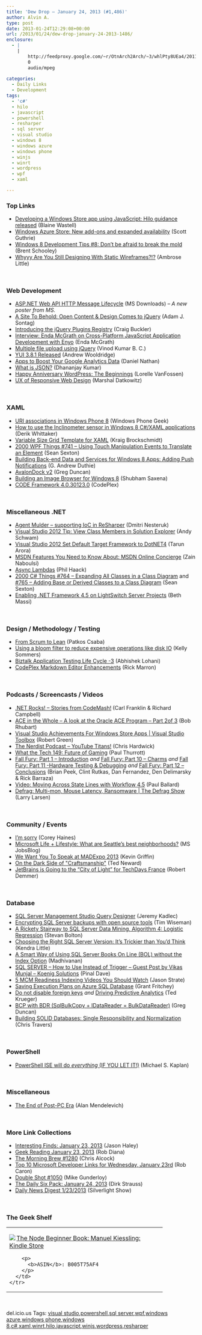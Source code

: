```yaml
---
title: 'Dew Drop – January 24, 2013 (#1,486)'
author: Alvin A.
type: post
date: 2013-01-24T12:29:08+00:00
url: /2013/01/24/dew-drop-january-24-2013-1486/
enclosure:
  - |
    |
        http://feedproxy.google.com/~r/OtnArch2Arch/~3/whlPty8UEa4/20110775_ace-program-pt2_012313.mp3
        0
        audio/mpeg
        
categories:
  - Daily Links
  - Development
tags:
  - 'c#'
  - hilo
  - javascript
  - powershell
  - resharper
  - sql server
  - visual studio
  - windows 8
  - windows azure
  - windows phone
  - winjs
  - winrt
  - wordpress
  - wpf
  - xaml

---
```

### <a name="top"></a>Top Links

  * <a href="http://blogs.msdn.com/b/blaine/archive/2013/01/23/developing-a-windows-store-app-using-javascript-hilo-guidance-released.aspx" target="_blank">Developing a Windows Store app using JavaScript: Hilo guidance released</a> (Blaine Wastell)
  * <a href="http://weblogs.asp.net/scottgu/archive/2013/01/23/windows-azure-store-new-add-ons-and-expanded-availability.aspx" target="_blank">Windows Azure Store: New add-ons and expanded availability</a> (Scott Guthrie)
  * <a href="http://www.infragistics.com/community/blogs/brent_schooley/archive/2013/01/23/windows-8-development-tips-8-don-39-t-be-afraid-to-break-the-mold.aspx" target="_blank">Windows 8 Development Tips #8: Don&#8217;t be afraid to break the mold</a> (Brent Schooley)
  * <a href="http://www.infragistics.com/community/blogs/indigo-studio/archive/2013/01/23/whyyy-are-you-still-designing-with-static-wireframes.aspx" target="_blank">Whyyy Are You Still Designing With Static Wireframes?!?</a> (Ambrose Little)

&#160;

### <a name="web"></a>Web Development

  * <a href="http://www.microsoft.com/en-us/download/details.aspx?id=36476&WT.mc_id=rss_alldownloads_all" target="_blank">ASP.NET Web API HTTP Message Lifecycle</a> (MS Downloads) _– A new poster from MS._
  * <a href="http://blog.jquery.com/2013/01/23/a-site-to-behold-open-content-design-comes-to-jquery-2/" target="_blank">A Site To Behold: Open Content & Design Comes to jQuery</a> (Adam J. Sontag)
  * <a href="http://www.sitepoint.com/jquery-plugins-registry/" target="_blank">Introducing the jQuery Plugins Registry</a> (Craig Buckler)
  * <a href="http://www.infoq.com/interviews/enda-mcgrath-enyo" target="_blank">Interview: Enda McGrath on Cross-Platform JavaScript Application Development with Enyo</a> (Enda McGrath)
  * <a href="http://www.codeproject.com/Tips/531692/Multiple-file-upload-using-jQuery" target="_blank">Multiple file upload using jQuery</a> (Vinod Kumar B. C.)
  * <a href="http://feeds.yuiblog.com/~r/YahooUserInterfaceBlog/~3/zAnqTG2ONls/" target="_blank">YUI 3.8.1 Released</a> (Andrew Wooldridge)
  * <a href="http://www.sitepoint.com/apps-to-boost-your-google-analytics-data/" target="_blank">Apps to Boost Your Google Analytics Data</a> (Daniel Nathan)
  * <a href="http://debugmode.net/2013/01/24/what-is-json/" target="_blank">What is JSON?</a> (Dhananjay Kumar)
  * <a href="http://lorelle.wordpress.com/2013/01/23/happy-anniversary-wordpress-the-beginnings/" target="_blank">Happy Anniversary WordPress: The Beginnings</a> (Lorelle VanFossen)
  * <a href="http://www.infragistics.com/community/blogs/ux/archive/2013/01/23/ux-of-responsive-web-design.aspx" target="_blank">UX of Responsive Web Design</a> (Marshal Datkowitz)

&#160;

### <a name="silverlight"></a>XAML

  * <a href="http://www.windowsphonegeek.com/articles/uri-associations-in-windows-phone-8" target="_blank">URI associations in Windows Phone 8</a> (Windows Phone Geek)
  * <a href="http://feedproxy.google.com/~r/Devlicious/~3/oMfsZsyjFsU/how-to-use-the-inclinometer-sensor-in-windows-8-c-xaml-applications.aspx" target="_blank">How to use the Inclinometer sensor in Windows 8 C#/XAML applications</a> (Derik Whittaker)
  * <a href="http://kraigbrockschmidt.com/blog/?p=346" target="_blank">Variable Size Grid Template for XAML</a> (Kraig Brockschmidt)
  * <a href="http://wpf.2000things.com/2013/01/24/741-using-touch-manipulation-events-to-translate-an-element/" target="_blank">2000 WPF Things #741 – Using Touch Manipulation Events to Translate an Element</a> (Sean Sexton)
  * <a href="http://feeds.devhammer.net/~r/devhammer/~3/FFDrklvgnFU/building-back-end-data-and-services-for-windows-8-apps-adding-push-notifications" target="_blank">Building Back-end Data and Services for Windows 8 Apps: Adding Push Notifications</a> (G. Andrew Duthie)
  * <a href="http://channel9.msdn.com/coding4fun/blog/AvalonDock-v2" target="_blank">AvalonDock v2</a> (Greg Duncan)
  * <a href="http://mobile.dzone.com/articles/image-browser-windows-8-%E2%80%93" target="_blank">Building an Image Browser for Windows 8</a> (Shubham Saxena)
  * <a href="http://codeframework.codeplex.com/releases/view/100810" target="_blank">CODE Framework 4.0.30123.0</a> (CodePlex)

&#160;

### <a name="dotnet"></a>Miscellaneous .NET

  * <a href="http://blogs.jetbrains.com/dotnet/2013/01/agent-mulder-supporting-ioc-in-resharper/" target="_blank">Agent Mulder &#8211; supporting IoC in ReSharper</a> (Dmitri Nesteruk)
  * <a href="http://www.schwammysays.net/visual-studio-2012-tip-view-class-members-in-solution-explorer/" target="_blank">Visual Studio 2012 Tip: View Class Members in Solution Explorer</a> (Andy Schwam)
  * <a href="http://geekswithblogs.net/TarunArora/archive/2013/01/23/visual-studio-2012-set-default-target-framework-to-dotnet4.aspx" target="_blank">Visual Studio 2012 Set Default Target Framework to DotNET4</a> (Tarun Arora)
  * <a href="http://feedproxy.google.com/~r/zainnab/~3/7ILLAstWPyc/msdn-features-you-need-to-know-about-msdn-online-concierge.aspx" target="_blank">MSDN Features You Need to Know About: MSDN Online Concierge</a> (Zain Naboulsi)
  * <a href="http://feeds.haacked.com/~r/haacked/~3/lA0RkYRcTVQ/async-lambdas.aspx" target="_blank">Async Lambdas</a> (Phil Haack)
  * <a href="http://csharp.2000things.com/2013/01/23/764-expanding-all-classes-in-a-class-diagram/" target="_blank">2000 C# Things #764 – Expanding All Classes in a Class Diagram</a> and <a href="http://csharp.2000things.com/2013/01/24/765-adding-base-or-derived-classes-to-a-class-diagram/" target="_blank">#765 – Adding Base or Derived Classes to a Class Diagram</a> (Sean Sexton)
  * <a href="http://blogs.msdn.com/b/bethmassi/archive/2013/01/23/enabling-net-framework-4-5-on-lightswitch-server-projects.aspx" target="_blank">Enabling .NET Framework 4.5 on LightSwitch Server Projects</a> (Beth Massi)

&#160;

### <a name="design"></a>Design / Methodology / Testing

  * <a href="http://feedproxy.google.com/~r/nettuts/~3/kWvK5558olQ/" target="_blank">From Scrum to Lean</a> (Patkos Csaba)
  * <a href="http://feedproxy.google.com/~r/kellabyte/~3/ncorH2BoCp4/" target="_blank">Using a bloom filter to reduce expensive operations like disk IO</a> (Kelly Sommers)
  * <a href="http://feedproxy.google.com/~r/geekswithblogs/~3/v8Izy2cc7CE/biztalk-application-testing-life-cycle--3.aspx" target="_blank">Biztalk Application Testing Life Cycle -3</a> (Abhishek Lohani)
  * <a href="http://blogs.msdn.com/b/codeplex/archive/2013/01/23/markdown-editor-enhancements.aspx" target="_blank">CodePlex Markdown Editor Enhancements</a> (Rick Marron)

&#160;

### <a name="podcasts"></a>Podcasts / Screencasts / Videos

  * <a href="http://www.dotnetrocks.com/default.aspx?ShowNum=840" target="_blank">.NET Rocks! &#8211; Stories from CodeMash!</a> (Carl Franklin & Richard Campbell)
  * <a href="http://feedproxy.google.com/~r/OtnArch2Arch/~3/whlPty8UEa4/20110775_ace-program-pt2_012313.mp3" target="_blank">ACE in the Whole &#8211; A look at the Oracle ACE Program &#8211; Part 2of 3</a> (Bob Rhubart)
  * <a href="http://channel9.msdn.com/Shows/Visual-Studio-Toolbox/Visual-Studio-Achievements-For-Windows-8-App-Development" target="_blank">Visual Studio Achievements For Windows Store Apps | Visual Studio Toolbox</a> (Robert Green)
  * <a href="http://nerdist.libsyn.com/you-tube-titans" target="_blank">The Nerdist Podcast &#8211; YouTube Titans!</a> (Chris Hardwick)
  * <a href="http://winsupersite.com/podcasts/what-tech-149-future-gaming" target="_blank">What the Tech 149: Future of Gaming</a> (Paul Thurrott)
  * <a href="http://channel9.msdn.com/coding4fun/articles/Fall-Fury-Part-1-Introduction" target="_blank">Fall Fury: Part 1 &#8211; Introduction</a> _and_ <a href="http://channel9.msdn.com/coding4fun/articles/Fall-Fury-Part-10-Charms" target="_blank">Fall Fury: Part 10 &#8211; Charms</a> _and_ <a href="http://channel9.msdn.com/coding4fun/articles/Fall-Fury-Part-11-Hardware-Testing--Debugging" target="_blank">Fall Fury: Part 11 -Hardware Testing & Debugging</a> _and_ <a href="http://channel9.msdn.com/coding4fun/articles/Fall-Fury-Part-12-Conclusions" target="_blank">Fall Fury: Part 12 &#8211; Conclusions</a> (Brian Peek, Clint Rutkas, Dan Fernandez, Den Delimarsky & Rick Barraza)
  * <a href="http://blog.pluralsight.com/2013/01/23/video-moving-across-state-lines-with-workflow-4-5/" target="_blank">Video: Moving Across State Lines with Workflow 4.5</a> (Paul Ballard)
  * <a href="http://channel9.msdn.com/Shows/The-Defrag-Show/Defrag-Multi-mon-Mouse-Latency-Ransomware" target="_blank">Defrag: Multi-mon, Mouse Latency, Ransomware | The Defrag Show</a> (Larry Larsen)

&#160;

### <a name="events"></a>Community / Events

  * <a href="http://programmingtour.blogspot.com/2013/01/im-sorry.html" target="_blank">I&#8217;m sorry</a> (Corey Haines)
  * <a href="http://feeds.microsoftjobsblog.com/~r/MicrosoftJobsBlog/~3/PGVJl1cp_Sk/microsoft-life-lifestyle-what-are-seattle%E2%80%99s-best-neighborhoods" target="_blank">Microsoft Life + Lifestyle: What are Seattle’s best neighborhoods?</a> (MS JobsBlog)
  * <a href="http://feedproxy.google.com/~r/KevinGriffin/~3/tOmn0tLMi0E/" target="_blank">We Want You To Speak at MADExpo 2013</a> (Kevin Griffin)
  * <a href="http://blogs.tedneward.com/2013/01/24/On+The+Dark+Side+Of+Craftsmanship.aspx" target="_blank">On the Dark Side of "Craftsmanship"</a> (Ted Neward)
  * <a href="http://blogs.jetbrains.com/dotnet/2013/01/jetbrains-is-going-to-techdays-france/" target="_blank">JetBrains is Going to the “City of Light” for TechDays France</a> (Robert Demmer)

&#160;

### <a name="sql"></a>Database

  * <a href="http://feedproxy.google.com/~r/MSSQLTips-LatestSqlServerTips/~3/LMDuyw5dCS8/tip.asp" target="_blank">SQL Server Management Studio Query Designer</a> (Jeremy Kadlec)
  * <a href="http://feedproxy.google.com/~r/MSSQLTips-LatestSqlServerTips/~3/LVLbAVLM2oQ/tip.asp" target="_blank">Encrypting SQL Server backups with open source tools</a> (Tim Wiseman)
  * <a href="http://www.sqlservercentral.com/blogs/multidimensionalmayhem/2013/01/23/a-rickety-stairway-to-sql-server-data-mining-algorithm-4-logistic-regression/" target="_blank">A Rickety Stairway to SQL Server Data Mining, Algorithm 4: Logistic Regression</a> (Stevan Bolton)
  * <a href="http://feedproxy.google.com/~r/BrentOzar-SqlServerDba/~3/lj50hLaDF1o/" target="_blank">Choosing the Right SQL Server Version: It’s Trickier than You’d Think</a> (Kendra Little)
  * <a href="http://feedproxy.google.com/~r/sqlservercurry/blog/~3/S4CHST6QwAY/a-smart-way-of-using-sql-server-books.html" target="_blank">A Smart Way of Using SQL Server Books On Line (BOL) without the Index Option</a> (Madhivanan)
  * <a href="http://blog.sqlauthority.com/2013/01/24/sql-server-how-to-use-instead-of-trigger-guest-post-by-vikas-munjal-koenig-solutions/" target="_blank">SQL SERVER – How to Use Instead of Trigger – Guest Post by Vikas Munjal – Koenig Solutions</a> (Pinal Dave)
  * <a href="http://www.sqlservercentral.com/blogs/stratesql/2013/01/23/5-mcm-readiness-indexing-videos-you-should-watch/" target="_blank">5 MCM Readiness Indexing Videos You Should Watch</a> (Jason Strate)
  * <a href="http://www.sqlservercentral.com/blogs/scarydba/2013/01/23/saving-execution-plans-on-azure-sql-database/" target="_blank">Saving Execution Plans on Azure SQL Database</a> (Grant Fritchey)
  * <a href="http://blogs.lessthandot.com/index.php/DataMgmt/DBAdmin/do-not-disable-foreign-keys" target="_blank">Do not disable foreign keys</a> _and_ <a href="http://blogs.lessthandot.com/index.php/DataMgmt/DataDesign/driving-predictive-analytics" target="_blank">Driving Predictive Analytics</a> (Ted Krueger)
  * <a href="http://coolthingoftheday.blogspot.com/2013/01/bcp-with-bdr-sqlbulkcopy-idatareader.html" target="_blank">BCP with BDR (SqlBulkCopy + IDataReader = BulkDataReader)</a> (Greg Duncan)
  * <a href="http://ledgersmbdev.blogspot.com/2013/01/building-solid-databases-single.html" target="_blank">Building SOLID Databases: Single Responsibility and Normalization</a> (Chris Travers)

&#160;

### <a name="ps"></a>PowerShell

  * <a href="http://blogs.msdn.com/b/michkap/archive/2013/01/23/10387424.aspx" target="_blank">PowerShell ISE will do *everything* (IF YOU LET IT!)</a> (Michael S. Kaplan)

&#160;

### <a name="misc"></a>Miscellaneous

  * <a href="http://feedproxy.google.com/~r/devblogailonorg/~3/Ml4GaCo61Zg/post.aspx" target="_blank">The End of Post-PC Era</a> (Alan Mendelevich)

&#160;

### <a name="links"></a>More Link Collections

  * <a href="http://jasonhaley.com/blog/post.aspx?id=b2c6ab0e-a647-4082-b254-3fa69b198b00" target="_blank">Interesting Finds: January 23, 2013</a> (Jason Haley)
  * <a href="http://feedproxy.google.com/~r/RegularGeek/~3/Z72kLCkS2r4/" target="_blank">Geek Reading January 23, 2013</a> (Rob Diana)
  * <a href="http://feedproxy.google.com/~r/ReflectivePerspective/~3/hQSgTZit4ko/" target="_blank">The Morning Brew #1280</a> (Chris Alcock)
  * <a href="http://blogs.msdn.com/b/robcaron/archive/2013/01/23/top-10-microsoft-developer-links-for-wednesday-january-23rd.aspx" target="_blank">Top 10 Microsoft Developer Links for Wednesday, January 23rd</a> (Rob Caron)
  * <a href="http://afreshcup.com/home/2013/1/23/double-shot-1050.html" target="_blank">Double Shot #1050</a> (Mike Gunderloy)
  * <a href="http://feeds.feedblitz.com/~/37491149/0/dirkstrauss~The-Daily-Six-Pack-January" target="_blank">The Daily Six Pack: January 24, 2013</a> (Dirk Strauss)
  * <a href="http://feedproxy.google.com/~r/silverlightshow/~3/eR4auuCwji0/Daily-News-Digest-1-23-2013.aspx" target="_blank">Daily News Digest 1/23/2013</a> (Silverlight Show)

&#160;

### <a name="shelf"></a>The Geek Shelf

<div style="padding-bottom: 0px; margin: 0px; padding-left: 0px; padding-right: 0px; display: inline; float: none; padding-top: 0px" id="scid:7dc1bd33-94bd-46fd-a20b-0131235bcd47:23facf64-4c53-4a5b-b092-bea856594158" class="wlWriterEditableSmartContent">
  <table cellspacing="0" cellpadding="2" width="400" border="0" unselectable="on">
    <tr>
      <td valign="top" width="400">
        <p>
          <a title="The Node Beginner Book: Manuel Kiessling: Kindle Store" href="http://www.amazon.com/exec/obidos/ASIN/B005T75AF4/alvinashcraft-20"><img data-recalc-dims="1" decoding="async" src="https://i0.wp.com/images.amazon.com/images/P/B005T75AF4.01.MZZZZZZZ.jpg?w=660" border="0" align="left" style="float:left" />The Node Beginner Book: Manuel Kiessling: Kindle Store</a>
        </p>
        
        <p>
          <b>ASIN</b>: B005T75AF4
        </p>
      </td>
    </tr>
  </table>
</div>

&#160;

<div style="padding-bottom: 0px; margin: 0px; padding-left: 0px; padding-right: 0px; display: inline; float: none; padding-top: 0px" id="scid:0767317B-992E-4b12-91E0-4F059A8CECA8:9388ef58-d875-472d-80ed-7296d4f9967e" class="wlWriterEditableSmartContent">
  del.icio.us Tags: <a href="http://del.icio.us/popular/visual+studio" rel="tag">visual studio</a>,<a href="http://del.icio.us/popular/powershell" rel="tag">powershell</a>,<a href="http://del.icio.us/popular/sql+server" rel="tag">sql server</a>,<a href="http://del.icio.us/popular/wpf" rel="tag">wpf</a>,<a href="http://del.icio.us/popular/windows+azure" rel="tag">windows azure</a>,<a href="http://del.icio.us/popular/windows+phone" rel="tag">windows phone</a>,<a href="http://del.icio.us/popular/windows+8" rel="tag">windows 8</a>,<a href="http://del.icio.us/popular/c%23" rel="tag">c#</a>,<a href="http://del.icio.us/popular/xaml" rel="tag">xaml</a>,<a href="http://del.icio.us/popular/winrt" rel="tag">winrt</a>,<a href="http://del.icio.us/popular/hilo" rel="tag">hilo</a>,<a href="http://del.icio.us/popular/javascript" rel="tag">javascript</a>,<a href="http://del.icio.us/popular/winjs" rel="tag">winjs</a>,<a href="http://del.icio.us/popular/wordpress" rel="tag">wordpress</a>,<a href="http://del.icio.us/popular/resharper" rel="tag">resharper</a>
</div>